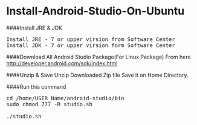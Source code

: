 Install-Android-Studio-On-Ubuntu
================================
####Install JRE & JDK
<pre>
Install JRE - 7 or upper virsion from Software Center
Install JDK - 7 or upper virsion form Software Center
</pre>

####Download All Android Studio Package(For Linux Package)
From here
http://developer.android.com/sdk/index.html

####Unzip & Save 
Unzip Downloaded Zip file 
Save it on Home Directory.

####Run this command

<pre>
cd /home/USER_Name/android-studio/bin
sudo chmod 777 -R studio.sh

./studio.sh




